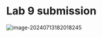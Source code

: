 # Lab 9 submission

![image-20240713182018245](/home/rafik/Documents/InnoUni/sum24/Sum24-intro-labs-devops/screens/run.png)